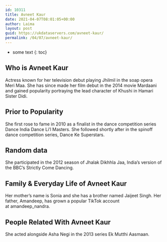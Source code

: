 ```yaml
---
id: 10311
title: Avneet Kaur
date: 2021-04-07T08:01:05+00:00
author: Laima
layout: post
guid: https://ukdataservers.com/avneet-kaur/
permalink: /04/07/avneet-kaur/
---
```


* some text
{: toc}


## Who is Avneet Kaur
                  
                  
                  
Actress known for her television debut playing Jhilmil in the soap opera Meri Maa. She has since made her film debut in the 2014 movie Mardaani and gained popularity portraying the lead character of Khushi in Hamari Sister Didi.
                  
              
            
              
            
                
                
                
## Prior to Popularity
                  
                  
                  
She first rose to fame in 2010 as a finalist in the dance competition series Dance India Dance Li&#8217;l Masters. She followed shortly after in the spinoff dance competition series, Dance Ke Superstars.
                  
              
            
              
            
                
                
                
## Random data
                  
                  
                  
She participated in the 2012 season of Jhalak Dikhhla Jaa, India&#8217;s version of the BBC&#8217;s Strictly Come Dancing.
                  
              
            
              
            
                
                
                
## Family & Everyday Life of Avneet Kaur
                  
                  
                  
Her mother&#8217;s name is Sonia and she has a brother named Jaijeet Singh. Her father, Amandeep, has grown a popular TikTok account at amandeep_nandra.
                  
              
            
              
            
                
                
                
## People Related With Avneet Kaur
                  
                  
                  
She acted alongside Asha Negi in the 2013 series Ek Mutthi Aasmaan.
                  
              
            
              
            
                
              
            
              
              
            
            
              
            
          
          
          